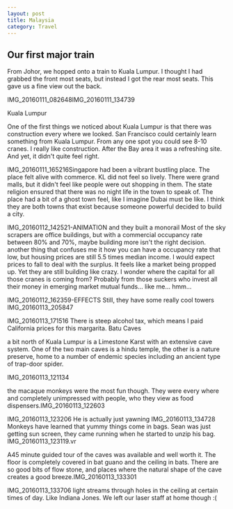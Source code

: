 ```yaml
---
layout: post
title: Malaysia
category: Travel
---
```


## Our first major train

From Johor, we hopped onto a train to Kuala Lumpur. I thought I had grabbed the front most seats, but instead I got the rear most seats. This gave us a fine view out the back.

IMG_20160111_082648IMG_20160111_134739

Kuala Lumpur

One of the first things we noticed about Kuala Lumpur is that there was construction every where we looked. San Francisco could certainly learn something from Kuala Lumpur. From any one spot you could see 8-10 cranes. I really like construction. After the Bay area it was a refreshing site. And yet, it didn't quite feel right.

IMG_20160111_165216Singapore had been a vibrant bustling place. The place felt alive with commerce. KL did not feel so lively. There were grand malls, but it didn't feel like people were out shopping in them. The state religion ensured that there was no night life in the town to speak of. The place had a bit of a ghost town feel, like I imagine Dubai must be like. I think they are both towns that exist because someone powerful decided to build a city.

IMG_20160112_142521-ANIMATION
and they built a monorail
Most of the sky scrapers are office buildings, but with a commercial occupancy rate between 80% and 70%, maybe building more isn't the right decision. another thing that confuses me it how you can have a occupancy rate that low, but housing prices are still 5.5 times median income. I would expect prices to fall to deal with the surplus. It feels like a market being propped up. Yet they are still building like crazy. I wonder where the capital for all those cranes is coming from? Probably from those suckers who invest all their money in emerging market mutual funds... like me... hmm...

IMG_20160112_162359-EFFECTS
Still, they have some really cool towers
IMG_20160113_205847

IMG_20160113_171516
There is steep alcohol tax, which means I paid California prices for this margarita.
Batu Caves

a bit north of Kuala Lumpur is a Limestone Karst with an extensive cave system. One of the two main caves is a hindu temple, the other is a nature preserve, home to a number of endemic species including an ancient type of trap-door spider.

IMG_20160113_121134

the macaque monkeys were the most fun though. They were every where and completely unimpressed with people, who they view as food dispensers.IMG_20160113_122603

IMG_20160113_123206
He is actually just yawning
IMG_20160113_134728
Monkeys have learned that yummy things come in bags. Sean was just getting sun screen, they came running when he started to unzip his bag.
IMG_20160113_123119.vr

A45 minute guided tour of the caves was available and well worth it. The floor is completely covered in bat guano and the ceiling in bats. There are so good bits of flow stone, and places where the natural shape of the cave creates a good breeze.IMG_20160113_133301

IMG_20160113_133706
light streams through holes in the ceiling at certain times of day. Like Indiana Jones. We left our laser staff at home though :(
